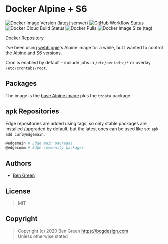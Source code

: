 # Docker Alpine + S6

![Docker Image Version (latest semver)](https://img.shields.io/docker/v/bcgdesign/alpine-s6?sort=semver) ![GitHub Workflow Status](https://img.shields.io/github/workflow/status/bencgreen/docker-alpine-s6/build?label=github) ![Docker Cloud Build Status](https://img.shields.io/docker/cloud/build/bcgdesign/alpine-s6?label=docker) ![Docker Pulls](https://img.shields.io/docker/pulls/bcgdesign/alpine-s6?label=pulls) ![Docker Image Size (tag)](https://img.shields.io/docker/image-size/bcgdesign/alpine-s6/latest?label=size)

[Docker Repository](https://hub.docker.com/r/bcgdesign/alpine-s6])

I've been using [webhippie](https://github.com/dockhippie/alpine)'s Alpine image for a while, but I wanted to control the Alpine and S6 versions.

Cron is enabled by default - include jobs in `/etc/periodic/*` or overlay `/etc/crontabs/root`.

## Packages

The image is the [base Alpine image](https://github.com/alpinelinux/docker-alpine) plus the `tzdata` package.

## apk Repositories

Edge repositories are added using tags, so only stable packages are installed /upgraded by default, but the latest ones can be used like so: `apk add curl@edgemain`.

```bash
@edgemain # Edge main packages
@edgecomm # Edge community packages
```

## Authors

* [Ben Green](https://github.com/bencgreen)

## License

> MIT

## Copyright

> Copyright (c) 2020 Ben Green <https://bcgdesign.com>  
> Unless otherwise stated
